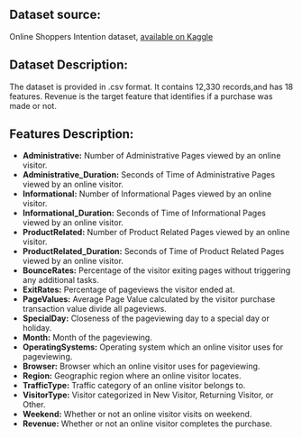 ## **Dataset source:**
Online Shoppers Intention dataset,  [available on Kaggle](https://www.kaggle.com/henrysue/online-shoppers-intention)

## **Dataset Description:**
The dataset is provided in .csv format. It contains 12,330 records,and has 18 features. Revenue is the target feature that identifies if a purchase was made or not.


## **Features Description:**

- **Administrative:** Number of Administrative Pages viewed by an online visitor.
- **Administrative_Duration:** Seconds of Time of Administrative Pages viewed by an online visitor.
- **Informational:** Number of Informational Pages viewed by an online visitor.
- **Informational_Duration:** Seconds of Time of Informational Pages viewed by an online visitor.
- **ProductRelated:** Number of Product Related Pages viewed by an online visitor.
- **ProductRelated_Duration:** Seconds of Time of Product Related Pages viewed by an online visitor.
- **BounceRates:** Percentage of the visitor exiting pages without triggering any additional tasks.
- **ExitRates:** Percentage of pageviews the visitor ended at.
- **PageValues:** Average Page Value calculated by the visitor purchase transaction value divide all pageviews.
- **SpecialDay:** Closeness of the pageviewing day to a special day or holiday.
- **Month:** Month of the pageviewing.
- **OperatingSystems:** Operating system which an online visitor uses for pageviewing.
- **Browser:** Browser which an online visitor uses for pageviewing.
- **Region:** Geographic region where an online visitor locates.
- **TrafficType:** Traffic category of an online visitor belongs to.
- **VisitorType:** Visitor categorized in New Visitor, Returning Visitor, or Other.
- **Weekend:** Whether or not an online visitor visits on weekend.
- **Revenue:** Whether or not an online visitor completes the purchase.
